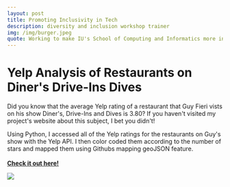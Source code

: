 ```yaml
---
layout: post
title: Promoting Inclusivity in Tech
description: diversity and inclusion workshop trainer
img: /img/burger.jpeg
quote: Working to make IU's School of Computing and Informatics more inclusive for every student.
---
```



<h1 class="project-description-title">Yelp Analysis of Restaurants on Diner's Drive-Ins Dives</h1>

<p>Did you know that the average Yelp rating of a restaurant that Guy Fieri vists on his show Diner's, Drive-Ins and Dives is 3.80? If you haven't visited my project's website about this subject, I bet you didn't!<p> 


<div class="img_row ddd_align">
	<p class="col one">Using Python, I accessed all of the Yelp ratings for the restaurants on Guy's show with the Yelp API. I then color coded them according to the number of stars and mapped them using Githubs mapping geoJSON feature.<br><br><a class="ddd_project_site" href="http://maggiecriqui.com/yelp-DDD/"><strong> Check it out here!</strong></a></p>
	<img class="col two" src="{{ site.baseurl }}/img/ddd_image.jpg"/>
</div>





	







